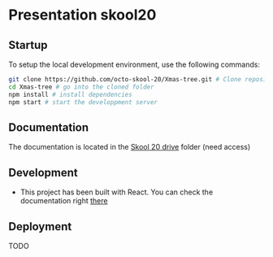 # Presentation skool20

## Startup
To setup the local development environment, use the following commands:
```bash
git clone https://github.com/octo-skool-20/Xmas-tree.git # Clone repository
cd Xmas-tree # go into the cloned folder
npm install # install dependencies
npm start # start the developpment server
```

## Documentation
The documentation is located in the [Skool 20 drive](https://drive.google.com/drive/folders/1u8aWdmZ7Ijwvq3QfWILYHItRojsS5-Wl?usp=sharing) folder (need access)

## Development
* This project has been built with React. You can check the documentation right [there](https://reactjs.org/docs/getting-started.html)


## Deployment
TODO



